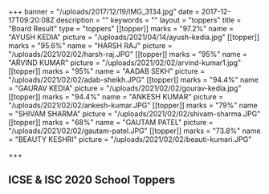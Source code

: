 +++
banner = "/uploads/2017/12/19/IMG_3134.jpg"
date = 2017-12-17T09:20:08Z
description = ""
keywords = ""
layout = "toppers"
title = "Board Result"
type = "toppers"
[[topper]]
marks = "97.2%"
name = "AYUSH KEDIA"
picture = "/uploads/2021/04/14/ayush-kedia.jpg"
[[topper]]
marks = "95.6%"
name = "HARSH RAJ"
picture = "/uploads/2021/02/02/harsh-raj.JPG"
[[topper]]
marks = "95%"
name = "ARVIND KUMAR"
picture = "/uploads/2021/02/02/arvind-kumar1.jpg"
[[topper]]
marks = "95%"
name = "AADAB SEKH"
picture = "/uploads/2021/02/02/adab-sheikh.JPG"
[[topper]]
marks = "94.4%"
name = "GAURAV KEDIA"
picture = "/uploads/2021/02/02/gourav-kedia.jpg"
[[topper]]
marks = "94.4%"
name = "ANKESH KUMAR"
picture = "/uploads/2021/02/02/ankesh-kumar.JPG"
[[topper]]
marks = "79%"
name = "SHIVAM SHARMA"
picture = "/uploads/2021/02/02/shivam-sharma.JPG"
[[topper]]
marks = "68%"
name = "GAUTAM PATEL"
picture = "/uploads/2021/02/02/gautam-patel.JPG"
[[topper]]
marks = "73.8%"
name = "BEAUTY KESHRI"
picture = "/uploads/2021/02/02/beauti-kumari.JPG"

+++
## ICSE & ISC 2020 School Toppers